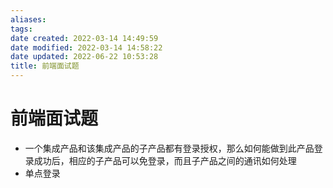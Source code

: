 ```yaml
---
aliases:
tags:
date created: 2022-03-14 14:49:59
date modified: 2022-03-14 14:58:22
date updated: 2022-06-22 10:53:28
title: 前端面试题
---
```


# 前端面试题

- 一个集成产品和该集成产品的子产品都有登录授权，那么如何能做到此产品登录成功后，相应的子产品可以免登录，而且子产品之间的通讯如何处理
- 单点登录
